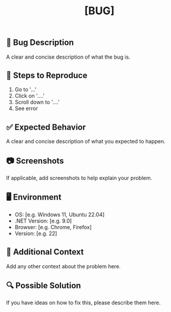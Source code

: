 ﻿---
name: 🐛 Bug Report
about: Create a report to help us improve
title: '[BUG] '
labels: ['bug', 'triage']
assignees: ''

---

## 🐛 Bug Description
A clear and concise description of what the bug is.

## 🔄 Steps to Reproduce
1. Go to '...'
2. Click on '....'
3. Scroll down to '....'
4. See error

## ✅ Expected Behavior
A clear and concise description of what you expected to happen.

## 📷 Screenshots
If applicable, add screenshots to help explain your problem.

## 🖥️ Environment
- OS: [e.g. Windows 11, Ubuntu 22.04]
- .NET Version: [e.g. 9.0]
- Browser: [e.g. Chrome, Firefox]
- Version: [e.g. 22]

## 📝 Additional Context
Add any other context about the problem here.

## 🔍 Possible Solution
If you have ideas on how to fix this, please describe them here.
